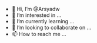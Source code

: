 - 👋 Hi, I’m @Arsyadw
- 👀 I’m interested in ...
- 🌱 I’m currently learning ...
- 💞️ I’m looking to collaborate on ...
- 📫 How to reach me ...

<!---
Arsyadw/Arsyadw is a ✨ special ✨ repository because its `README.md` (this file) appears on your GitHub profile.
You can click the Preview link to take a look at your changes.
--->
